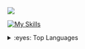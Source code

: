 
<img src="https://quotes-github-readme.vercel.app/api?type=horizontal&theme=dark&quote=程序员，喜欢写代码，喜欢做产品，喜欢分享技术知识，努力成为全栈，独立开发者。&author=古时的云"  />

[![My Skills](https://skillicons.dev/icons?i=javascript,react,vue,html5,css3,nodejs,figma&theme=light)](https://skillicons.dev)

<details>
<summary>:eyes: Top Languages</summary>
  
显示内容

</details>





